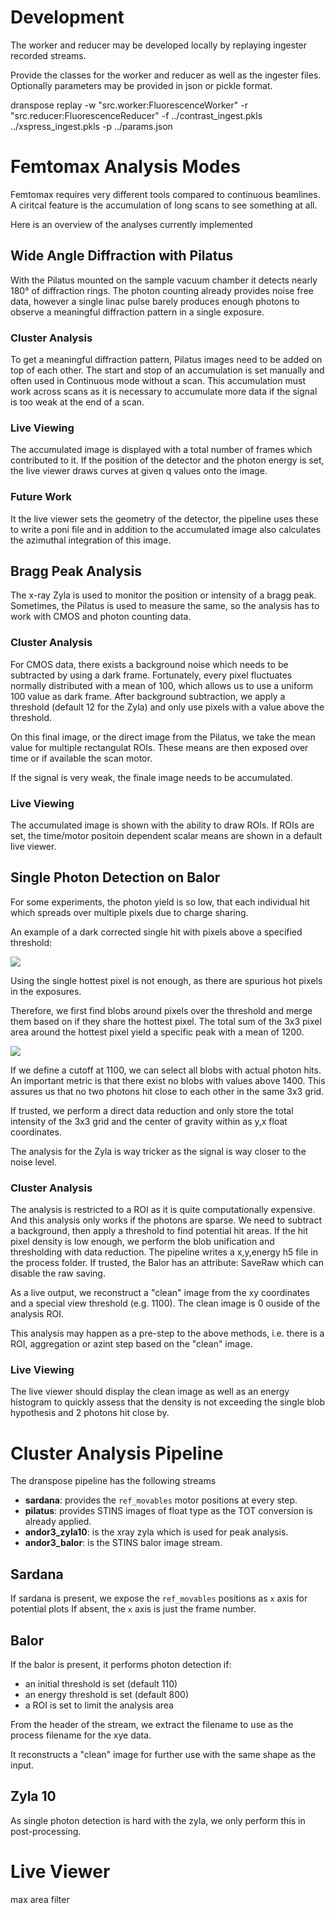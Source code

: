 # Development

The worker and reducer may be developed locally by replaying ingester recorded streams.

Provide the classes for the worker and reducer as well as the ingester files.
Optionally parameters may be provided in json or pickle format.

   dranspose replay -w "src.worker:FluorescenceWorker" -r "src.reducer:FluorescenceReducer" -f ../contrast_ingest.pkls ../xspress_ingest.pkls -p ../params.json
 

# Femtomax Analysis Modes

Femtomax requires very different tools compared to continuous beamlines.
A ciritcal feature is the accumulation of long scans to see something at all.

Here is an overview of the analyses currently implemented

## Wide Angle Diffraction with Pilatus

With the Pilatus mounted on the sample vacuum chamber it detects nearly 180° of diffraction rings.
The photon counting already provides noise free data, however a single linac pulse barely produces enough photons to observe a meaningful diffraction pattern in a single exposure.

### Cluster Analysis
To get a meaningful diffraction pattern, Pilatus images need to be added on top of each other.
The start and stop of an accumulation is set manually and often used in Continuous mode without a scan.
This accumulation must work across scans as it is necessary to accumulate more data if the signal is too weak at the end of a scan.

### Live Viewing
The accumulated image is displayed with a total number of frames which contributed to it.
If the position of the detector and the photon energy is set, the live viewer draws curves at given q values onto the image.

### Future Work
It the live viewer sets the geometry of the detector, the pipeline uses these to write a poni file and in addition to the accumulated image also calculates the azimuthal integration of this image.

## Bragg Peak Analysis

The x-ray Zyla is used to monitor the position or intensity of a bragg peak.
Sometimes, the Pilatus is used to measure the same, so the analysis has to work with CMOS and photon counting data.

### Cluster Analysis
For CMOS data, there exists a background noise which needs to be subtracted by using a dark frame. 
Fortunately, every pixel fluctuates normally distributed with a mean of 100, which allows us to use a uniform 100 value as dark frame.
After background subtraction, we apply a threshold (default 12 for the Zyla) and only use pixels with a value above the threshold.

On this final image, or the direct image from the Pilatus, we take the mean value for multiple rectangulat ROIs. 
These means are then exposed over time or if available the scan motor.

If the signal is very weak, the finale image needs to be accumulated.

### Live Viewing

The accumulated image is shown with the ability to draw ROIs. 
If ROIs are set, the time/motor positoin dependent scalar means are shown in a default live viewer.

## Single Photon Detection on Balor

For some experiments, the photon yield is so low, that each individual hit which spreads over multiple pixels due to charge sharing.

An example of a dark corrected single hit with pixels above a specified threshold:

![](data/above_thr.png)

Using the single hottest pixel is not enough, as there are spurious hot pixels in the exposures.

Therefore, we first find blobs around pixels over the threshold and merge them based on if they share the hottest pixel.
The total sum of the 3x3 pixel area around the hottest pixel yield a specific peak with a mean of 1200.

![](data/hist.png)

If we define a cutoff at 1100, we can select all blobs with actual photon hits.
An important metric is that there exist no blobs with values above 1400.
This assures us that no two photons hit close to each other in the same 3x3 grid.

If trusted, we perform a direct data reduction and only store the total intensity of the 3x3 grid and the center of gravity within as y,x float coordinates.

The analysis for the Zyla is way tricker as the signal is way closer to the noise level.

### Cluster Analysis

The analysis is restricted to a ROI as it is quite computationally expensive.
And this analysis only works if the photons are sparse. We need to subtract a background, then apply a threshold to find potential hit areas.
If the hit pixel density is low enough, we perform the blob unification and thresholding with data reduction.
The pipeline writes a x,y,energy h5 file in the process folder.
If trusted, the Balor has an attribute: SaveRaw which can disable the raw saving.

As a live output, we reconstruct a "clean" image from the xy coordinates and a special view threshold (e.g. 1100).
The clean image is 0 ouside of the analysis ROI.

This analysis may happen as a pre-step to the above methods, i.e. there is a ROI, aggregation or azint step based on the "clean" image.

### Live Viewing

The live viewer should display the clean image as well as an energy histogram to quickly assess that the density is not exceeding the single blob hypothesis and 2 photons hit close by.

# Cluster Analysis Pipeline

The dranspose pipeline has the following streams

- **sardana**: provides the `ref_movables` motor positions at every step.
- **pilatus**: provides STINS images of float type as the TOT conversion is already applied.
- **andor3_zyla10**: is the xray zyla which is used for peak analysis.
- **andor3_balor**: is the STINS balor image stream.

## Sardana
If sardana is present, we expose the `ref_movables` positions as `x` axis for potential plots
If absent, the `x` axis is just the frame number.

## Balor

If the balor is present, it performs photon detection if:
- an initial threshold is set (default 110)
- an energy threshold is set (default 800)
- a ROI is set to limit the analysis area

From the header of the stream, we extract the filename to use as the process filename for the xye data.

It reconstructs a "clean" image for further use with the same shape as the input.

## Zyla 10
As single photon detection is hard with the zyla, we only perform this in post-processing.



# Live Viewer

max area filter

